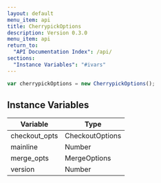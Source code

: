 ```yaml
---
layout: default
menu_item: api
title: CherrypickOptions
description: Version 0.3.0
menu_item: api
return_to:
  "API Documentation Index": /api/
sections:
  "Instance Variables": "#ivars"
---
```


```js
var cherrypickOptions = new CherrypickOptions();
```

## <a name="ivars"></a>Instance Variables

| Variable | Type |
| --- | --- |
| <a name="checkout_opts"></a>checkout_opts | CheckoutOptions |
| <a name="mainline"></a>mainline | Number |
| <a name="merge_opts"></a>merge_opts | MergeOptions |
| <a name="version"></a>version | Number |

